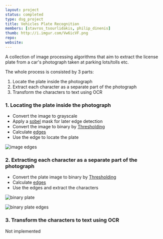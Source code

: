 ```yaml
---
layout: project
status: completed
type: dsg_project
title: Vehicles Plate Recognition
members: [stavros_tsourlidakis, philip_dinenis]
thumb: http://i.imgur.com/Vw6icVF.png
repo:
website:
---
```

A collection of image processing algorithms that aim to extract the license plate from a car's photograph taken at parking lots/tolls etc.

The whole process is consisted by 3 parts:

1. Locate the plate inside the photograph
2. Extract each character as a separate part of the photograph
3. Transform the characters to text using OCR

### 1. Locating the plate inside the photograph
* Convert the image to grayscale
* Apply a [sobel](https://en.wikipedia.org/wiki/Sobel_operator) mask for later edge detection
* Convert the image to binary by [Thresholding](https://en.wikipedia.org/wiki/Thresholding_%28image_processing%29)
* Calculate [edges](https://en.wikipedia.org/wiki/Edge_detection)
* Use the edge to locate the plate


![image edges](http://i.imgur.com/Vw6icVFm.png)


### 2. Extracting each character as a separate part of the photograph
* Convert the plate image to binary by [Thresholding](https://en.wikipedia.org/wiki/Thresholding_%28image_processing%29)
* Calculate [edges](https://en.wikipedia.org/wiki/Edge_detection)
* Use the edges and extract the characters

![binary plate](http://i.imgur.com/qCaUNOFm.jpg)

![binary plate edges](http://i.imgur.com/GhLfb0Mm.jpg)


### 3. Transform the characters to text using OCR
Not implemented
